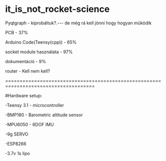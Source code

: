 # it_is_not_rocket-science
Pyqtgraph - kiprobáltuk?.--- de még rá kell jönni hogy hogyan müködik

PCB - 37%

Arduino Code(Teensy(cpp)) - 65%

socket module használata - 97%

dokumentáció - 9%

router - Kell nem kell?

=====================================================================================

#Hardware setup:
 
 -Teensy 3.1 - microcontroller
 
 -BMP180 - Barometric altitude sensor
 
 -MPU6050 - 6DOF IMU
 
 -9g SERVO
 
 -ESP8266
 
 -3.7v 1s lipo
